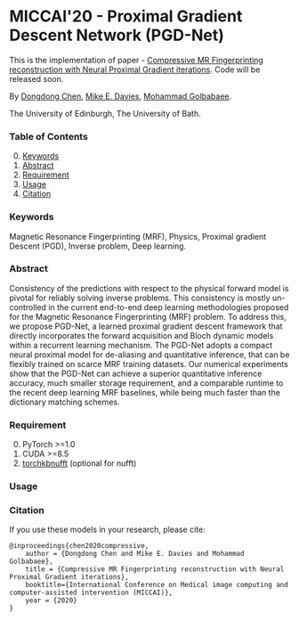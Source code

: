 # MICCAI'20 - Proximal Gradient Descent Network (PGD-Net)
This is the implementation of paper - [Compressive MR Fingerprinting reconstruction with Neural Proximal Gradient iterations](https://arxiv.org/abs/2006.15271). Code will be released soon.

By [Dongdong Chen](http://dongdongchen.com), [Mike E. Davies](https://scholar.google.co.uk/citations?user=dwmfR3oAAAAJ&hl=en), [Mohammad Golbabaee](https://mgolbabaee.wordpress.com/).

The University of Edinburgh, The University of Bath.

### Table of Contents
0. [Keywords](#Keywords)
0. [Abstract](#Abstract)
0. [Requirement](#Requirement)
0. [Usage](#Usage)
0. [Citation](#citation)

### Keywords

Magnetic Resonance Fingerprinting (MRF), Physics, Proximal gradient Descent (PGD), Inverse problem, Deep learning.

### Abstract

Consistency of the predictions with respect to the physical forward model is pivotal for reliably solving inverse problems. This consistency is mostly un-controlled in the current end-to-end deep learning methodologies proposed for the Magnetic Resonance Fingerprinting (MRF) problem. To address this, we propose PGD-Net, a learned proximal gradient descent framework that directly incorporates the forward acquisition and Bloch dynamic models within a recurrent learning mechanism. The PGD-Net adopts a compact neural proximal model for de-aliasing and quantitative inference, that can be flexibly trained on scarce MRF training datasets. Our numerical experiments show that the PGD-Net can achieve a superior quantitative inference accuracy, much smaller storage requirement, and a comparable runtime to the recent deep learning MRF baselines, while being much faster than the dictionary matching schemes.

### Requirement
0. PyTorch >=1.0
0. CUDA >=8.5
0. [torchkbnufft](https://github.com/mmuckley/torchkbnufft) (optional for nufft)

### Usage

### Citation

If you use these models in your research, please cite:

	@inproceedings{chen2020compressive,
		author = {Dongdong Chen and Mike E. Davies and Mohammad Golbabaee},
		title = {Compressive MR Fingerprinting reconstruction with Neural Proximal Gradient iterations},
		booktitle={International Conference on Medical image computing and computer-assisted intervention (MICCAI)},
		year = {2020}
	}
